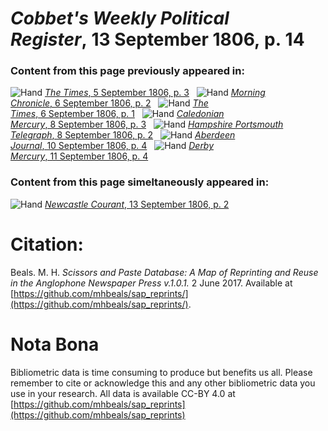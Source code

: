 # *Cobbet's Weekly Political Register*, 13 September 1806, p. 14  
  
### Content from this page previously appeared in:  
![Hand](http://scissorsandpaste.net/wp-content/uploads/2017/06/smallhandpointer.png) [*The Times*, 5 September 1806, p. 3](https://mhbeals.github.io/sap_html/The-Times/The-Times-5-September-1806-p-3)  
![Hand](http://scissorsandpaste.net/wp-content/uploads/2017/06/smallhandpointer.png) [*Morning Chronicle*, 6 September 1806, p. 2](https://mhbeals.github.io/sap_html/Morning-Chronicle/Morning-Chronicle-6-September-1806-p-2)  
![Hand](http://scissorsandpaste.net/wp-content/uploads/2017/06/smallhandpointer.png) [*The Times*, 6 September 1806, p. 1](https://mhbeals.github.io/sap_html/The-Times/The-Times-6-September-1806-p-1)  
![Hand](http://scissorsandpaste.net/wp-content/uploads/2017/06/smallhandpointer.png) [*Caledonian Mercury*, 8 September 1806, p. 3](https://mhbeals.github.io/sap_html/Caledonian-Mercury/Caledonian-Mercury-8-September-1806-p-3)  
![Hand](http://scissorsandpaste.net/wp-content/uploads/2017/06/smallhandpointer.png) [*Hampshire Portsmouth Telegraph*, 8 September 1806, p. 2](https://mhbeals.github.io/sap_html/Hampshire-Portsmouth-Telegraph/Hampshire-Portsmouth-Telegraph-8-September-1806-p-2)  
![Hand](http://scissorsandpaste.net/wp-content/uploads/2017/06/smallhandpointer.png) [*Aberdeen Journal*, 10 September 1806, p. 4](https://mhbeals.github.io/sap_html/Aberdeen-Journal/Aberdeen-Journal-10-September-1806-p-4)  
![Hand](http://scissorsandpaste.net/wp-content/uploads/2017/06/smallhandpointer.png) [*Derby Mercury*, 11 September 1806, p. 4](https://mhbeals.github.io/sap_html/Derby-Mercury/Derby-Mercury-11-September-1806-p-4)  
  
### Content from this page simeltaneously appeared in:  
![Hand](http://scissorsandpaste.net/wp-content/uploads/2017/06/smallhandpointer.png) [*Newcastle Courant*, 13 September 1806, p. 2](https://mhbeals.github.io/sap_html/Newcastle-Courant/Newcastle-Courant-13-September-1806-p-2)  


# Citation: 

Beals. M. H. *Scissors and Paste Database: A Map of Reprinting and Reuse in the Anglophone Newspaper Press v.1.0.1.* 2 June 2017. Available at [https://github.com/mhbeals/sap_reprints/](https://github.com/mhbeals/sap_reprints/). 

# Nota Bona

Bibliometric data is time consuming to produce but benefits us all. Please remember to cite or acknowledge this and any other bibliometric data you use in your research. All data is available CC-BY 4.0 at [https://github.com/mhbeals/sap_reprints](https://github.com/mhbeals/sap_reprints)